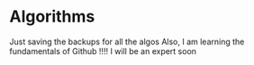 # Algorithms
Just saving the backups for all the algos
Also, I am learning the fundamentals of Github !!!! I will be an expert soon

